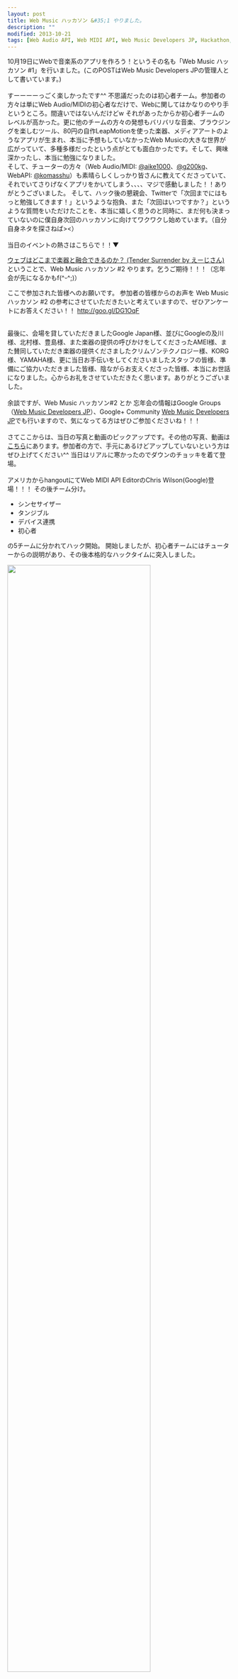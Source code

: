 ```yaml
---
layout: post
title: Web Music ハッカソン &#35;1 やりました。
description: ""
modified: 2013-10-21
tags: [Web Audio API, Web MIDI API, Web Music Developers JP, Hackathon, Web Music, Web Music Hackathon]
---
```

<div> </div>

10月19日にWebで音楽系のアプリを作ろう！というその名も「Web Music ハッカソン #1」を行いました。(このPOSTはWeb Music Developers JPの管理人として書いています。)
<br>
<br>
すーーーーっごく楽しかったです^^ 不思議だったのは初心者チーム。参加者の方々は単にWeb Audio/MIDIの初心者なだけで、Webに関してはかなりのやり手というところ。間違いではないんだけどw それがあったからか初心者チームのレベルが高かった。更に他のチームの方々の発想もバリバリな音楽、ブラウジングを楽しむツール、80円の自作LeapMotionを使った楽器、メディアアートのようなアプリが生まれ、本当に予想もしていなかったWeb Musicの大きな世界が広がっていて、多種多様だったという点がとても面白かったです。そして、興味深かったし、本当に勉強になりました。<br>
そして、チューターの方々（Web Audio/MIDI: <a href="//twitter.com/aike1000" target="_blank">@aike1000</a>、<a href="//twitter.com/g200gkg" target="_blank">@g200kg</a>、WebAPI: <a href="//twitter.com/komasshu" target="_blank">@komasshu</a>）も素晴らしくしっかり皆さんに教えてくださっていて、それでいてさりげなくアプリをかいてしまう、、、、マジで感動しました！！ありがとうございました。
そして、ハック後の懇親会、Twitterで「次回までにはもっと勉強してきます！」というような抱負、また「次回はいつですか？」というような質問をいただけたことを、本当に嬉しく思うのと同時に、まだ何も決まっていないのに僕自身次回のハッカソンに向けてワクワクし始めています。（自分自身ネタを探さねば><）<br>
<br>
当日のイベントの熱さはこちらで！！▼

<div class="post-image-center">
<a href="https://blog.agektmr.com/2013/10/web-music.html" target="_blanl">ウェブはどこまで楽器と融合できるのか？ (Tender Surrender by えーじさん)</a>
</div>
ということで、Web Music ハッカソン #2 やります。乞うご期待！！！（忘年会が先になるかもf(^-^;)）

ここで参加された皆様へのお願いです。
参加者の皆様からのお声を Web Music ハッカソン #2 の参考にさせていただきたいと考えていますので、ぜひアンケートにお答えください！！  <a href="http://goo.gl/DG1OqF" target="_blank">http://goo.gl/DG1OqF</a>
<br>
<br>

最後に、会場を貸していただきましたGoogle Japan様、並びにGoogleの及川様、北村様、豊島様、また楽器の提供の呼びかけをしてくださったAMEI様、また賛同していただき楽器の提供くださましたクリムゾンテクノロジー様、KORG様、YAMAHA様、更に当日お手伝いをしてくださいましたスタッフの皆様、準備にご協力いただきました皆様、陰ながらお支えくださった皆様、本当にお世話になりました。心からお礼をさせていただきたく思います。ありがとうございました。
<br>
<br>
余談ですが、Web Music ハッカソン#2 とか 忘年会の情報はGoogle Groups（<a href="https://groups.google.com/forum/#!forum/web-music-developers-jp" targert="_blank">Web Music Developers JP</a>）、Google+ Community <a href="https://plus.google.com/u/0/communities/111657869969887793180" target="_blank">Web Music Developers JP</a>でも行いますので、気になってる方はぜひご参加くださいね！！！
<br>
<br>
さてここからは、当日の写真と動画のピックアップです。その他の写真、動画は<a href="https://plus.google.com/events/gallery/c0l8pcb5n0321sno0p503tsacn4" target="_blanl">こちら</a>にあります。参加者の方で、手元にあるけどアップしていないという方はぜひ上げてください^^
当日はリアルに寒かったのでダウンのチョッキを着て登場。
<br>
<br>
アメリカからhangoutにてWeb MIDI API EditorのChris Wilson(Google)登場！！！
その後チーム分け。

- シンセサイザー
- タンジブル
- デバイス連携
- 初心者

の5チームに分かれてハック開始。
開始しましたが、初心者チームにはチューターからの説明があり、その後本格的なハックタイムに突入しました。

<div class="post-image-center">
  <img src="{{ site.url }}/images/2013/10/20131021-webmusic-hackathon.jpg" width="80%">
</div>
<br>
<br>
最後に発表会を行いました。<br>
動画はこちらです ▼
<div class="post-image-center">
<iframe width="560" height="315" src="https://www.youtube.com/embed/MocPwUT4UTk" frameborder="0" allow="autoplay; encrypted-media" allowfullscreen></iframe>
</div>

ここではスペシャルゲストとして <a href="//twitter.com/mohayonao" target="_blank">@mohayonao</a> さんがhangoutで参加！！<br>
優勝作品は、デバイス連携チームのテノリオンを使ったVJになりました。(動画は1:04:42辺りからです)
<br>
<br>
そして最後に懇親会での集合写真＠中国茶房8。（藤本健さんのFacebookより）

<div class="post-image-center">
<iframe name="f28f719ebbf604c" width="550px" height="1000px" frameborder="0" allowtransparency="true" allowfullscreen="true" scrolling="no" title="fb:post Facebook Social Plugin" src="https://www.facebook.com/plugins/post.php?app_id=&amp;channel=http%3A%2F%2Fstaticxx.facebook.com%2Fconnect%2Fxd_arbiter%2Fr%2FFdM1l_dpErI.js%3Fversion%3D42%23cb%3Df335d497e37aa4%26domain%3Dmiscfeeling.blogspot.com%26origin%3Dhttp%253A%252F%252Fmiscfeeling.blogspot.com%252Ff160453fa5414c4%26relation%3Dparent.parent&amp;container_width=750&amp;href=https%3A%2F%2Fwww.facebook.com%2Fphoto.php%3Ffbid%3D670129796344802%26set%3Da.205619039462549.54185.100000433633356%26type%3D1&amp;locale=ja_JP&amp;sdk=joey&amp;width=550" style="border: none; visibility: visible; width: 550px; height: 541px;" class=""></iframe>
</div>
